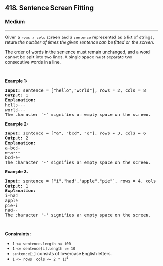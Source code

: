<h2>418. Sentence Screen Fitting</h2><h3>Medium</h3><hr><div><p>Given a&nbsp;<code>rows x cols</code> screen and a <code>sentence</code> represented as a list of strings, return <em>the number of&nbsp;times the given sentence can be fitted on the screen</em>.</p>

<p>The order of words in the sentence must remain unchanged, and a word cannot be split into two lines. A single space must separate two consecutive words in a line.</p>

<p>&nbsp;</p>
<p><strong class="example">Example 1:</strong></p>

<pre><strong>Input:</strong> sentence = ["hello","world"], rows = 2, cols = 8
<strong>Output:</strong> 1
<strong>Explanation:</strong>
hello---
world---
The character '-' signifies an empty space on the screen.
</pre>

<p><strong class="example">Example 2:</strong></p>

<pre><strong>Input:</strong> sentence = ["a", "bcd", "e"], rows = 3, cols = 6
<strong>Output:</strong> 2
<strong>Explanation:</strong>
a-bcd- 
e-a---
bcd-e-
The character '-' signifies an empty space on the screen.
</pre>

<p><strong class="example">Example 3:</strong></p>

<pre><strong>Input:</strong> sentence = ["i","had","apple","pie"], rows = 4, cols = 5
<strong>Output:</strong> 1
<strong>Explanation:</strong>
i-had
apple
pie-i
had--
The character '-' signifies an empty space on the screen.
</pre>

<p>&nbsp;</p>
<p><strong>Constraints:</strong></p>

<ul>
	<li><code>1 &lt;= sentence.length &lt;= 100</code></li>
	<li><code>1 &lt;= sentence[i].length &lt;= 10</code></li>
	<li><code>sentence[i]</code> consists of lowercase English letters.</li>
	<li><code>1 &lt;= rows, cols &lt;= 2 * 10<sup>4</sup></code></li>
</ul>
</div>